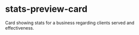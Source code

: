 # stats-preview-card
Card showing stats for a business regarding clients served and effectiveness. 

